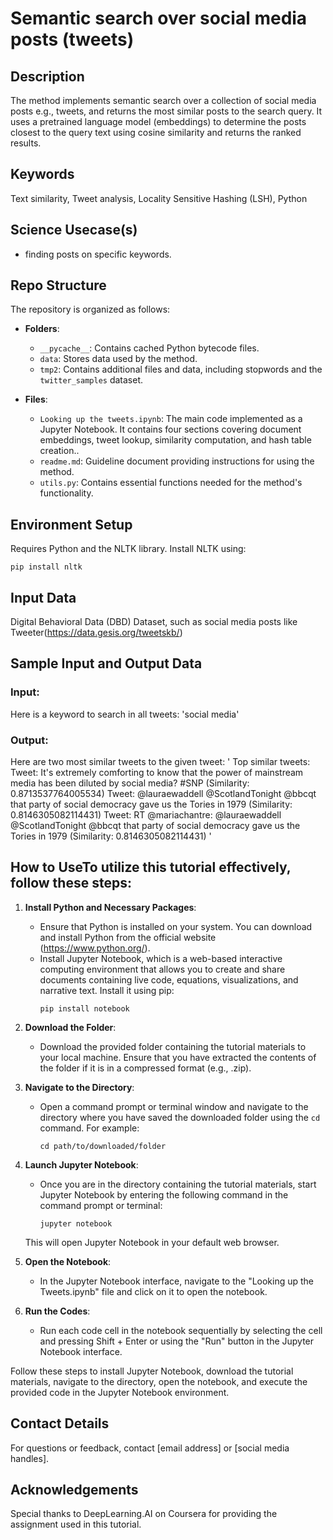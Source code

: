 # Semantic search over social media posts (tweets)

## Description
The method implements semantic search over a collection of social media posts e.g., tweets, and returns the most similar posts to the search query. It uses a pretrained language model (embeddings) to determine the posts closest to the query text using cosine similarity and returns the ranked results.  

## Keywords
Text similarity, Tweet analysis, Locality Sensitive Hashing (LSH), Python

## Science Usecase(s)
- finding posts on specific keywords.

## Repo Structure
The repository is organized as follows:
- **Folders**:
  - `__pycache__`: Contains cached Python bytecode files.
  - `data`: Stores data used by the method.
  - `tmp2`: Contains additional files and data, including stopwords and the `twitter_samples` dataset.

- **Files**:
  - `Looking up the tweets.ipynb`: The main code implemented as a Jupyter Notebook. It contains four sections covering document embeddings, tweet lookup, similarity computation, and hash table creation..
  - `readme.md`: Guideline document providing instructions for using the method.
  - `utils.py`: Contains essential functions needed for the method's functionality.
  

## Environment Setup
Requires Python and the NLTK library. Install NLTK using:

```
pip install nltk
```


## Input Data
Digital Behavioral Data (DBD) Dataset, such as social media posts like Tweeter(https://data.gesis.org/tweetskb/)

## Sample Input and Output Data
### Input:
Here is a keyword to search in all tweets:
'social media'
### Output:
Here are two most similar tweets to the given tweet:
'
Top similar tweets:
Tweet: It's extremely comforting to know that the power of mainstream media has been diluted by social media? #SNP (Similarity: 0.8713537764005534)
Tweet: @lauraewaddell @ScotlandTonight @bbcqt that party of social democracy gave us the Tories in 1979 (Similarity: 0.8146305082114431)
Tweet: RT @mariachantre: @lauraewaddell @ScotlandTonight @bbcqt that party of social democracy gave us the Tories in 1979 (Similarity: 0.8146305082114431)
'


## How to UseTo utilize this tutorial effectively, follow these steps:

1. **Install Python and Necessary Packages**:
   - Ensure that Python is installed on your system. You can download and install Python from the official website (https://www.python.org/).
   - Install Jupyter Notebook, which is a web-based interactive computing environment that allows you to create and share documents containing live code, equations, visualizations, and narrative text. Install it using pip:
     ```
     pip install notebook
     ```

2. **Download the Folder**:
   - Download the provided folder containing the tutorial materials to your local machine. Ensure that you have extracted the contents of the folder if it is in a compressed format (e.g., .zip).

3. **Navigate to the Directory**:
   - Open a command prompt or terminal window and navigate to the directory where you have saved the downloaded folder using the `cd` command. For example:
     ```
     cd path/to/downloaded/folder
     ```

4. **Launch Jupyter Notebook**:
   - Once you are in the directory containing the tutorial materials, start Jupyter Notebook by entering the following command in the command prompt or terminal:
     ```
     jupyter notebook
     ```
   This will open Jupyter Notebook in your default web browser.

5. **Open the Notebook**:
   - In the Jupyter Notebook interface, navigate to the "Looking up the Tweets.ipynb" file and click on it to open the notebook.

6. **Run the Codes**:
   - Run each code cell in the notebook sequentially by selecting the cell and pressing Shift + Enter or using the "Run" button in the Jupyter Notebook interface.

Follow these steps to install Jupyter Notebook, download the tutorial materials, navigate to the directory, open the notebook, and execute the provided code in the Jupyter Notebook environment.


## Contact Details
For questions or feedback, contact [email address] or [social media handles].


## Acknowledgements 
Special thanks to DeepLearning.AI on Coursera for providing the assignment used in this tutorial.





